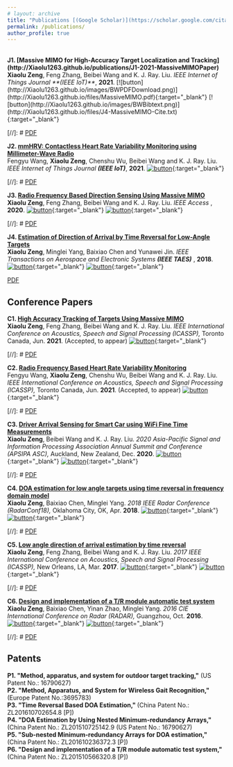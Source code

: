 ```yaml
---
# layout: archive
title: "Publications [(Google Scholar)](https://scholar.google.com/citations?hl=en&user=dfbckccAAAAJ)"
permalink: /publications/
author_profile: true
---
```

<br>
<b>J1. [Massive MIMO for High-Accuracy Target Localization and Tracking](http://Xiaolu1263.github.io/publications/J1-2021-MassiveMIMOPaper)</b> 
<br>
<b>Xiaolu Zeng</b>, Feng Zhang, Beibei Wang and K. J. Ray. Liu.
<i> IEEE Internet of Things Journal **(IEEE IoT)**</i>, <b>2021</b>.
[![button](http://Xiaolu1263.github.io/images/BWPDFDownload.png)](http://Xiaolu1263.github.io/files/MassiveMIMO.pdf){:target="_blank"} [![button](http://Xiaolu1263.github.io/images/BWBibtext.png)](http://Xiaolu1263.github.io/files/J4-MassiveMIMO-Cite.txt){:target="_blank"} <br>

[//]: # [PDF](http://Xiaolu1263.github.io/files/MassiveMIMO.pdf) <br>

<b>J2. [mmHRV: Contactless Heart Rate Variability Monitoring using Millimeter-Wave Radio](http://Xiaolu1263.github.io/publications/J2-2021-mmHRVPaper)</b> 
<br>
Fengyu Wang, <b>Xiaolu Zeng</b>, Chenshu Wu, Beibei Wang and K. J. Ray. Liu.
<i> IEEE Internet of Things Journal **(IEEE IoT)**</i>, <b>2021</b>.
[![button](http://Xiaolu1263.github.io/images/BWPDFDownload.png)](http://Xiaolu1263.github.io/files/ViMo.pdf){:target="_blank"} <br>

[//]: # [PDF](http://Xiaolu1263.github.io/files/ViMo.pdf) <br>

<b>J3. [Radio Frequency Based Direction Sensing Using Massive MIMO](http://Xiaolu1263.github.io/publications/J3-2020-DirectionSensorPaper)</b> 
<br>
<b>Xiaolu Zeng</b>, Feng Zhang, Beibei Wang and K. J. Ray. Liu.
<i> IEEE Access </i>, <b>2020</b>. 
[![button](http://Xiaolu1263.github.io/images/BWPDFDownload.png)](http://Xiaolu1263.github.io/files/Access.pdf){:target="_blank"} [![button](http://Xiaolu1263.github.io/images/BWBibtext.png)](http://Xiaolu1263.github.io/files/J3-MassiveDirection-Cite.txt){:target="_blank"} <br>

[//]: # [PDF](http://Xiaolu1263.github.io/files/Access.pdf) <br>

<b>J4. [Estimation of Direction of Arrival by Time Reversal for Low-Angle Targets](http://Xiaolu1263.github.io/publications/J4-2018-TAESPaper)</b> 
<br>
<b>Xiaolu Zeng</b>, Minglei Yang, Baixiao Chen and Yunawei Jin.
<i> IEEE Transactions on Aerospace and Electronic Systems **(IEEE TAES)** </i>, <b>2018</b>. 
[![button](http://Xiaolu1263.github.io/images/BWPDFDownload.png)](http://Xiaolu1263.github.io/files/TAES.pdf){:target="_blank"} [![button](http://Xiaolu1263.github.io/images/BWBibtext.png)](http://Xiaolu1263.github.io/files/J1-AES-Cite.txt){:target="_blank"} <br>

[PDF](http://Xiaolu1263.github.io/files/TAES.pdf) <br>

## Conference Papers
<b>C1. [High Accuracy Tracking of Targets Using Massive MIMO](http://Xiaolu1263.github.io/publications/C1-2021-MassiveMIMOICASSP)</b> 
<br>
<b>Xiaolu Zeng</b>, Feng Zhang, Beibei Wang and K. J. Ray. Liu.
<i> IEEE International Conference on Acoustics, Speech and Signal Processing (ICASSP),</i> Toronto Canada, Jun. <b> 2021</b>. (Accepted, to appear) 
[![button](http://Xiaolu1263.github.io/images/BWPDFDownload.png)](http://Xiaolu1263.github.io/files/ICASSP2021MassiveMIMO.pdf){:target="_blank"} <br>

[//]: # [PDF](http://Xiaolu1263.github.io/files/ICASSP2021MassiveMIMO.pdf) <br>

<b>C2. [Radio Frequency Based Heart Rate Variability Monitoring](http://Xiaolu1263.github.io/publications/C2-2021-mmHRVICASSP)</b> 
<br>
Fengyu Wang, <b>Xiaolu Zeng</b>, Chenshu Wu, Beibei Wang and K. J. Ray. Liu.
<i> IEEE International Conference on Acoustics, Speech and Signal Processing (ICASSP),</i> Toronto Canada, Jun. <b> 2021</b>. (Accepted, to appear) 
[![button](http://Xiaolu1263.github.io/images/BWPDFDownload.png)](http://Xiaolu1263.github.io/files/ICASSP2021HRV.pdf){:target="_blank"} <br>

[//]: # [PDF](http://Xiaolu1263.github.io/files/ICASSP2021HRV.pdf) <br>

<b>C3. [Driver Arrival Sensing for Smart Car using WiFi Fine Time Measurements](http://Xiaolu1263.github.io/publications/C3-2017-DriverSensing)</b> 
<br>
<b>Xiaolu Zeng</b>, Beibei Wang and K. J. Ray. Liu.
<i> 2020 Asia-Pacific Signal and Information Processing Association Annual Summit and Conference (APSIPA ASC),</i> Auckland, New Zealand, Dec. <b>2020</b>. 
[![button](http://Xiaolu1263.github.io/images/BWPDFDownload.png)](http://Xiaolu1263.github.io/files/DriverSensing.pdf){:target="_blank"} [![button](http://Xiaolu1263.github.io/images/BWBibtext.png)](http://Xiaolu1263.github.io/files/C3-PhoneKey-Cite.txt){:target="_blank"} <br>

[//]: # [PDF](http://Xiaolu1263.github.io/files/DriverSensing.pdf) <br>

<b>C4. [DOA estimation for low angle targets using time reversal in frequency domain model](http://Xiaolu1263.github.io/publications/C4-2018-RadarConf)</b> 
<br>
<b>Xiaolu Zeng</b>, Baixiao Chen, Minglei Yang.
<i> 2018 IEEE Radar Conference (RadarConf18), </i> Oklahoma City, OK, Apr. <b>2018</b>.  [![button](http://Xiaolu1263.github.io/images/BWPDFDownload.png)](http://Xiaolu1263.github.io/files/RadarConf18.pdf){:target="_blank"} [![button](http://Xiaolu1263.github.io/images/BWBibtext.png)](http://Xiaolu1263.github.io/files/C5-RadarConf18-Cite.txt){:target="_blank"} <br>

[//]: # [PDF](http://Xiaolu1263.github.io/files/RadarConf18.pdf) <br>

<b>C5. [Low angle direction of arrival estimation by time reversal](http://Xiaolu1263.github.io/publications/C5-2017-TRDOAICASSP)</b> 
<br>
<b>Xiaolu Zeng</b>, Feng Zhang, Beibei Wang and K. J. Ray. Liu.
<i> 2017 IEEE International Conference on Acoustics, Speech and Signal Processing (ICASSP),</i> New Orleans, LA, Mar. <b>2017</b>. [![button](http://Xiaolu1263.github.io/images/BWPDFDownload.png)](http://Xiaolu1263.github.io/files/RadarConf18.pdf){:target="_blank"} [![button](http://Xiaolu1263.github.io/images/BWBibtext.png)](http://Xiaolu1263.github.io/files/C4-AESIcassp-Cite.txt){:target="_blank"} <br>

[//]: # [PDF](http://Xiaolu1263.github.io/files/2017ICASSP.pdf) <br>

<b>C6. [Design and implementation of a T/R module automatic test system](http://Xiaolu1263.github.io/publications/C6-2016-TRTest)</b> 
<br>
<b>Xiaolu Zeng</b>, Baixiao Chen, Yinan Zhao, Minglei Yang.
<i> 2016 CIE International Conference on Radar (RADAR),</i> Guangzhou, Oct. <b>2016</b>.  
[![button](http://Xiaolu1263.github.io/images/BWPDFDownload.png)](http://Xiaolu1263.github.io/files/TRTest.pdf){:target="_blank"} [![button](http://Xiaolu1263.github.io/images/BWBibtext.png)](http://Xiaolu1263.github.io/files/C6-TRTest-Cite.txt){:target="_blank"} <br>

[//]: # [PDF](http://Xiaolu1263.github.io/files/TRTest.pdf) <br>


## Patents
<b>P1. "Method, apparatus, and system for outdoor target tracking,"</b> (US Patent No.: 16790627) <br>
<b>P2. "Method, Apparatus, and System for Wireless Gait Recognition," </b> (Europe Patent No.:3695783) <br>
<b>P3. "Time Reversal Based DOA Estimation," </b>(China Patent No.: ZL201610702654.8 [P]) <br>
<b>P4. "DOA Estimation by Using Nested Minimum-redundancy Arrays," </b> (China Patent No.: ZL201510725142.9 (US Patent No.: 16790627) <br>
<b>P5. "Sub-nested Minimum-redundancy Arrays for DOA estimation," </b> (China Patent No.: ZL201610236372.3 [P])<br>
<b>P6. "Design and implementation of a T/R module automatic test system," </b> (China Patent No.: ZL201510566320.8 [P]) <br>

